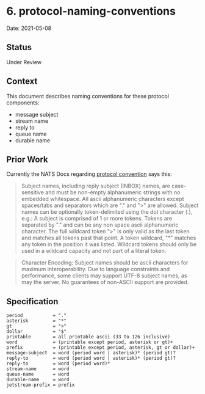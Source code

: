 # 6. protocol-naming-conventions

Date: 2021-05-08

## Status

Under Review

## Context

This document describes naming conventions for these protocol components:

* message subject
* stream name
* reply to
* queue name
* durable name

## Prior Work

Currently the NATS Docs regarding [protocol convention](https://docs.nats.io/nats-protocol/nats-protocol#protocol-conventions) says this:

> Subject names, including reply subject (INBOX) names, are case-sensitive and must be non-empty alphanumeric strings with no embedded whitespace. All ascii alphanumeric characters except spaces/tabs and separators which are "." and ">" are allowed. Subject names can be optionally token-delimited using the dot character (.), e.g.:
A subject is comprised of 1 or more tokens. Tokens are separated by "." and can be any non space ascii alphanumeric character. The full wildcard token ">" is only valid as the last token and matches all tokens past that point. A token wildcard, "*" matches any token in the position it was listed. Wildcard tokens should only be used in a wildcard capacity and not part of a literal token.

> Character Encoding: Subject names should be ascii characters for maximum interoperability. Due to language constraints and performance, some clients may support UTF-8 subject names, as may the server. No guarantees of non-ASCII support are provided.

## Specification

```
period           = "."
asterisk         = "*"
gt               = ">"
dollar           = "$"
printable        = all printable ascii (33 to 126 inclusive)
word             = (printable except period, asterisk or gt)+
prefix           = (printable except period, asterisk, gt or dollar)+
message-subject  = word (period word | asterisk)* (period gt)?
reply-to         = word (period word | asterisk)* (period gt)?
reply-to         = word (period word)*
stream-name      = word
queue-name       = word
durable-name     = word
jetstream-prefix = prefix
```
